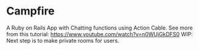 # Campfire



A Ruby on Rails App with Chatting functions using Action Cable. 
See more from this tutorial: https://www.youtube.com/watch?v=n0WUjGkDFS0
WIP: Next step is to make private rooms for users.
